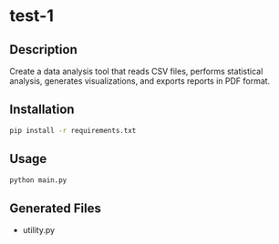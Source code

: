 # test-1

## Description
Create a data analysis tool that reads CSV files, performs statistical analysis, generates visualizations, and exports reports in PDF format.

## Installation
```bash
pip install -r requirements.txt
```

## Usage
```bash
python main.py
```

## Generated Files
- utility.py
